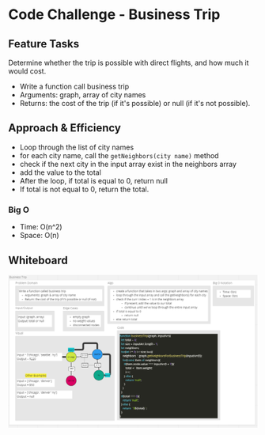 # Code Challenge - Business Trip

## Feature Tasks

Determine whether the trip is possible with direct flights, and how much it would cost.

- Write a function call business trip
- Arguments: graph, array of city names
- Returns: the cost of the trip (if it's possible)  or null (if it's not possible).


## Approach & Efficiency

- Loop through the list of city names
- for each city name, call the `getNeighbors(city name)` method
- check if the next city in the input array exist in the neighbors array
- add the value to the total
- After the loop, if total is equal to 0, return null
- If total is not equal to 0, return the total.

### Big O

- Time: O(n^2)
- Space: O(n)

## Whiteboard

![Business Trip](../assets/business.PNG)
